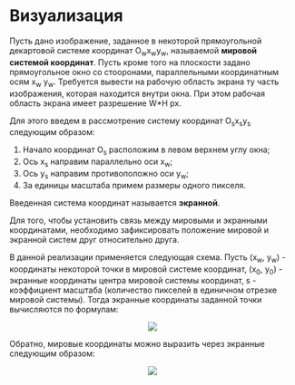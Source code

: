 #  Визуализация

Пусть дано изображение, заданное в некоторой прямоугольной декартовой системе координат O<sub>w</sub>x<sub>w</sub>y<sub>w</sub>, называемой **мировой системой координат**. Пусть кроме того на плоскости задано прямоугольное окно со стооронами, параллельными координатным осям x<sub>w</sub> y<sub>w</sub>. Требуется вывести на рабочую область экрана ту часть изображения, которая находится внутри окна. При этом рабочая область экрана имеет разрешение W*H px. 

Для этого введем в рассмотрение систему координат O<sub>s</sub>x<sub>s</sub>y<sub>s</sub> следующим образом: 

1. Начало координат O<sub>s</sub> расположим в левом верхнем углу окна;
2. Ось x<sub>s</sub> направим параллельно оси x<sub>w</sub>;
3. Ось y<sub>s</sub> направим противоположно оси y<sub>w</sub>;
4. За единицы масштаба примем размеры одного пикселя.

Введенная система координат называется **экранной**.

Для того, чтобы установить связь между мировыми и экранными координатами, необходимо зафиксировать положение мировой и экранной систем друг относительно друга.

В данной реализации применяется следующая схема. Пусть (x<sub>w</sub>, y<sub>w</sub>) - координаты некоторой точки в мировой системе координат, (x<sub>0</sub>, y<sub>0</sub>) - экранные координаты центра мировой системы координат, s - коэффициент масштаба (количество пикселей в единичном отрезке мировой системы). Тогда экранные координаты заданной точки вычисляются по формулам:

<p align="center"><img src="https://github.com/cellardoor42/Moebius/blob/master/src/app/components/Reference/docs/ru/math/2d/3.gif?raw=true"></p>

Обратно, мировые координаты можно выразить через экранные следующим образом:

<p align="center"><img src="https://github.com/cellardoor42/Moebius/blob/master/src/app/components/Reference/docs/ru/math/2d/4.gif?raw=true"></p>